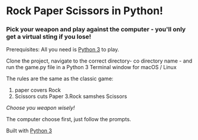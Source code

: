 # Rock Paper Scissors in Python!

### Pick your weapon and play against the computer - you'll only get a virtual sting if you lose!

Prerequisites: All you need is [Python 3](https://www.python.org/) to play.

Clone the project, navigate to the correct directory- co directory name - and run the game.py file in a Python 3 Terminal window for macOS / Linux

The rules are the same as the classic game:
1. paper covers Rock
2. Scissors cuts Paper 3.Rock samshes Scissors

*Choose you weapon wisely!*

The computer choose first, just follow the prompts.

Built with [Python 3](https://www.python.org/)